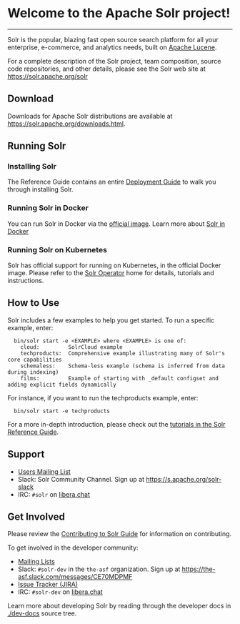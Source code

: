 <!--
    Licensed to the Apache Software Foundation (ASF) under one or more
    contributor license agreements.  See the NOTICE file distributed with
    this work for additional information regarding copyright ownership.
    The ASF licenses this file to You under the Apache License, Version 2.0
    the "License"); you may not use this file except in compliance with
    the License.  You may obtain a copy of the License at

        http://www.apache.org/licenses/LICENSE-2.0

    Unless required by applicable law or agreed to in writing, software
    distributed under the License is distributed on an "AS IS" BASIS,
    WITHOUT WARRANTIES OR CONDITIONS OF ANY KIND, either express or implied.
    See the License for the specific language governing permissions and
    limitations under the License.
 -->


# Welcome to the Apache Solr project!
-----------------------------------

Solr is the popular, blazing fast open source search platform for all your
enterprise, e-commerce, and analytics needs, built on [Apache Lucene](https://lucene.apache.org/).

For a complete description of the Solr project, team composition, source
code repositories, and other details, please see the Solr web site at
https://solr.apache.org/solr

## Download

Downloads for Apache Solr distributions are available at https://solr.apache.org/downloads.html.

## Running Solr

### Installing Solr

The Reference Guide contains an entire [Deployment Guide](https://solr.apache.org/guide/solr/latest/deployment-guide/system-requirements.html) to walk you through installing Solr.

### Running Solr in Docker

You can run Solr in Docker via the [official image](https://hub.docker.com/_/solr).
Learn more about [Solr in Docker](https://solr.apache.org/guide/solr/latest/deployment-guide/solr-in-docker.html)

### Running Solr on Kubernetes

Solr has official support for running on Kubernetes, in the official Docker image.
Please refer to the [Solr Operator](https://solr.apache.org/operator) home for details, tutorials and instructions.

## How to Use

Solr includes a few examples to help you get started. To run a specific example, enter:

```
  bin/solr start -e <EXAMPLE> where <EXAMPLE> is one of:
    cloud:         SolrCloud example
    techproducts:  Comprehensive example illustrating many of Solr's core capabilities
    schemaless:    Schema-less example (schema is inferred from data during indexing)
    films:         Example of starting with _default configset and adding explicit fields dynamically    
```

For instance, if you want to run the techproducts example, enter:

```
  bin/solr start -e techproducts
```

For a more in-depth introduction, please check out the [tutorials in the Solr Reference
Guide](https://solr.apache.org/guide/solr/latest/getting-started/solr-tutorial.html).


## Support

- [Users Mailing List](https://solr.apache.org/community.html#mailing-lists-chat)
- Slack: Solr Community Channel.  Sign up at https://s.apache.org/solr-slack
- IRC: `#solr` on [libera.chat](https://web.libera.chat/?channels=#solr)


## Get Involved
Please review the [Contributing to Solr Guide](https://cwiki.apache.org/confluence/display/solr/HowToContribute)
for information on contributing.

To get involved in the developer community:

- [Mailing Lists](https://solr.apache.org/community.html#mailing-lists-chat)
- Slack: `#solr-dev` in the `the-asf` organization.  Sign up at https://the-asf.slack.com/messages/CE70MDPMF
- [Issue Tracker (JIRA)](https://issues.apache.org/jira/browse/SOLR)
- IRC: `#solr-dev` on [libera.chat](https://web.libera.chat/?channels=#solr-dev)

Learn more about developing Solr by reading through the developer docs in [./dev-docs](./dev-docs) source tree.
